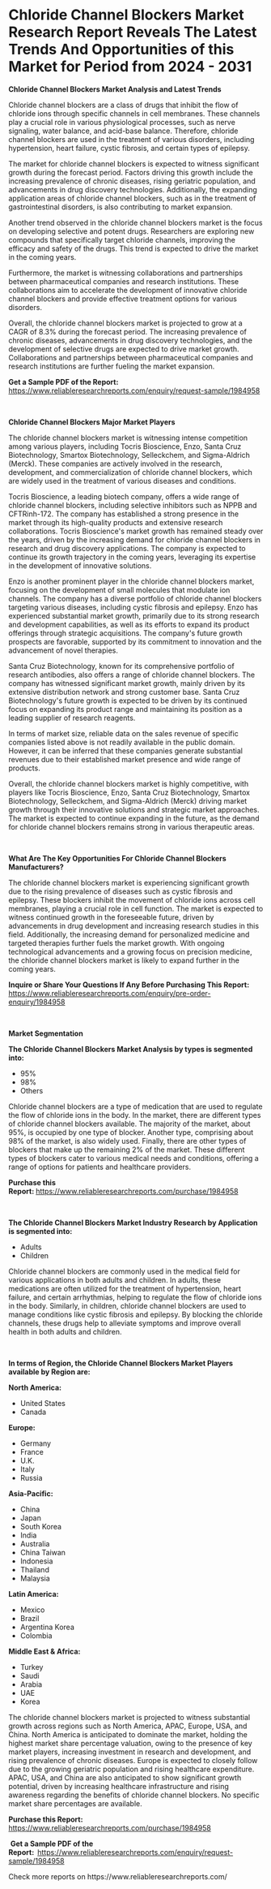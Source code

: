<p><h1>Chloride Channel Blockers Market Research Report Reveals The Latest Trends And Opportunities of this Market for Period from 2024 - 2031</h1></p><p><strong>Chloride Channel Blockers Market Analysis and Latest Trends</strong></p>
<p><p>Chloride channel blockers are a class of drugs that inhibit the flow of chloride ions through specific channels in cell membranes. These channels play a crucial role in various physiological processes, such as nerve signaling, water balance, and acid-base balance. Therefore, chloride channel blockers are used in the treatment of various disorders, including hypertension, heart failure, cystic fibrosis, and certain types of epilepsy.</p><p>The market for chloride channel blockers is expected to witness significant growth during the forecast period. Factors driving this growth include the increasing prevalence of chronic diseases, rising geriatric population, and advancements in drug discovery technologies. Additionally, the expanding application areas of chloride channel blockers, such as in the treatment of gastrointestinal disorders, is also contributing to market expansion.</p><p>Another trend observed in the chloride channel blockers market is the focus on developing selective and potent drugs. Researchers are exploring new compounds that specifically target chloride channels, improving the efficacy and safety of the drugs. This trend is expected to drive the market in the coming years.</p><p>Furthermore, the market is witnessing collaborations and partnerships between pharmaceutical companies and research institutions. These collaborations aim to accelerate the development of innovative chloride channel blockers and provide effective treatment options for various disorders.</p><p>Overall, the chloride channel blockers market is projected to grow at a CAGR of 8.3% during the forecast period. The increasing prevalence of chronic diseases, advancements in drug discovery technologies, and the development of selective drugs are expected to drive market growth. Collaborations and partnerships between pharmaceutical companies and research institutions are further fueling the market expansion.</p></p>
<p><strong>Get a Sample PDF of the Report:&nbsp;</strong> <a href="https://www.reliableresearchreports.com/enquiry/request-sample/1984958">https://www.reliableresearchreports.com/enquiry/request-sample/1984958</a></p>
<p>&nbsp;</p>
<p><strong>Chloride Channel Blockers Major Market Players</strong></p>
<p><p>The chloride channel blockers market is witnessing intense competition among various players, including Tocris Bioscience, Enzo, Santa Cruz Biotechnology, Smartox Biotechnology, Selleckchem, and Sigma-Aldrich (Merck). These companies are actively involved in the research, development, and commercialization of chloride channel blockers, which are widely used in the treatment of various diseases and conditions.</p><p>Tocris Bioscience, a leading biotech company, offers a wide range of chloride channel blockers, including selective inhibitors such as NPPB and CFTRinh-172. The company has established a strong presence in the market through its high-quality products and extensive research collaborations. Tocris Bioscience's market growth has remained steady over the years, driven by the increasing demand for chloride channel blockers in research and drug discovery applications. The company is expected to continue its growth trajectory in the coming years, leveraging its expertise in the development of innovative solutions.</p><p>Enzo is another prominent player in the chloride channel blockers market, focusing on the development of small molecules that modulate ion channels. The company has a diverse portfolio of chloride channel blockers targeting various diseases, including cystic fibrosis and epilepsy. Enzo has experienced substantial market growth, primarily due to its strong research and development capabilities, as well as its efforts to expand its product offerings through strategic acquisitions. The company's future growth prospects are favorable, supported by its commitment to innovation and the advancement of novel therapies.</p><p>Santa Cruz Biotechnology, known for its comprehensive portfolio of research antibodies, also offers a range of chloride channel blockers. The company has witnessed significant market growth, mainly driven by its extensive distribution network and strong customer base. Santa Cruz Biotechnology's future growth is expected to be driven by its continued focus on expanding its product range and maintaining its position as a leading supplier of research reagents.</p><p>In terms of market size, reliable data on the sales revenue of specific companies listed above is not readily available in the public domain. However, it can be inferred that these companies generate substantial revenues due to their established market presence and wide range of products.</p><p>Overall, the chloride channel blockers market is highly competitive, with players like Tocris Bioscience, Enzo, Santa Cruz Biotechnology, Smartox Biotechnology, Selleckchem, and Sigma-Aldrich (Merck) driving market growth through their innovative solutions and strategic market approaches. The market is expected to continue expanding in the future, as the demand for chloride channel blockers remains strong in various therapeutic areas.</p></p>
<p>&nbsp;</p>
<p><strong>What Are The Key Opportunities For Chloride Channel Blockers Manufacturers?</strong></p>
<p><p>The chloride channel blockers market is experiencing significant growth due to the rising prevalence of diseases such as cystic fibrosis and epilepsy. These blockers inhibit the movement of chloride ions across cell membranes, playing a crucial role in cell function. The market is expected to witness continued growth in the foreseeable future, driven by advancements in drug development and increasing research studies in this field. Additionally, the increasing demand for personalized medicine and targeted therapies further fuels the market growth. With ongoing technological advancements and a growing focus on precision medicine, the chloride channel blockers market is likely to expand further in the coming years.</p></p>
<p><strong>Inquire or Share Your Questions If Any Before Purchasing This Report:</strong> <a href="https://www.reliableresearchreports.com/enquiry/pre-order-enquiry/1984958">https://www.reliableresearchreports.com/enquiry/pre-order-enquiry/1984958</a></p>
<p>&nbsp;</p>
<p><strong>Market Segmentation</strong></p>
<p><strong>The Chloride Channel Blockers Market Analysis by types is segmented into:</strong></p>
<p><ul><li>95%</li><li>98%</li><li>Others</li></ul></p>
<p><p>Chloride channel blockers are a type of medication that are used to regulate the flow of chloride ions in the body. In the market, there are different types of chloride channel blockers available. The majority of the market, about 95%, is occupied by one type of blocker. Another type, comprising about 98% of the market, is also widely used. Finally, there are other types of blockers that make up the remaining 2% of the market. These different types of blockers cater to various medical needs and conditions, offering a range of options for patients and healthcare providers.</p></p>
<p><strong>Purchase this Report:&nbsp;</strong><a href="https://www.reliableresearchreports.com/purchase/1984958">https://www.reliableresearchreports.com/purchase/1984958</a></p>
<p>&nbsp;</p>
<p><strong>The Chloride Channel Blockers Market Industry Research by Application is segmented into:</strong></p>
<p><ul><li>Adults</li><li>Children</li></ul></p>
<p><p>Chloride channel blockers are commonly used in the medical field for various applications in both adults and children. In adults, these medications are often utilized for the treatment of hypertension, heart failure, and certain arrhythmias, helping to regulate the flow of chloride ions in the body. Similarly, in children, chloride channel blockers are used to manage conditions like cystic fibrosis and epilepsy. By blocking the chloride channels, these drugs help to alleviate symptoms and improve overall health in both adults and children.</p></p>
<p>&nbsp;</p>
<p><strong>In terms of Region, the Chloride Channel Blockers Market Players available by Region are:</strong></p>
<p>
    <p> <strong> North America: </strong>
        <ul>
            <li>United States</li>
            <li>Canada</li>
        </ul>
        </p> 
    <p> <strong> Europe: </strong>
        <ul>
            <li>Germany</li>
            <li>France</li>
            <li>U.K.</li>
            <li>Italy</li>
            <li>Russia</li>
        </ul>
        </p> 
    <p> <strong> Asia-Pacific: </strong>
        <ul>
            <li>China</li>
            <li>Japan</li>
            <li>South Korea</li>
            <li>India</li>
            <li>Australia</li>
            <li>China Taiwan</li>
            <li>Indonesia</li>
            <li>Thailand</li>
            <li>Malaysia</li>
        </ul>
        </p> 
    <p> <strong> Latin America: </strong>
        <ul>
            <li>Mexico</li>
            <li>Brazil</li>
            <li>Argentina Korea</li>
            <li>Colombia</li>
        </ul>
        </p> 
    <p> <strong> Middle East & Africa: </strong>
        <ul>
            <li>Turkey</li>
            <li>Saudi</li>
            <li>Arabia</li>
            <li>UAE</li>
            <li>Korea</li>
        </ul>
    </p>
    </p>
<p><p>The chloride channel blockers market is projected to witness substantial growth across regions such as North America, APAC, Europe, USA, and China. North America is anticipated to dominate the market, holding the highest market share percentage valuation, owing to the presence of key market players, increasing investment in research and development, and rising prevalence of chronic diseases. Europe is expected to closely follow due to the growing geriatric population and rising healthcare expenditure. APAC, USA, and China are also anticipated to show significant growth potential, driven by increasing healthcare infrastructure and rising awareness regarding the benefits of chloride channel blockers. No specific market share percentages are available.</p></p>
<p><strong>Purchase this Report: </strong><a href="https://www.reliableresearchreports.com/purchase/1984958">https://www.reliableresearchreports.com/purchase/1984958</a></p>
<p>&nbsp;<strong>Get a Sample PDF of the Report:&nbsp;&nbsp;</strong><a href="https://www.reliableresearchreports.com/enquiry/request-sample/1984958">https://www.reliableresearchreports.com/enquiry/request-sample/1984958</a></p>
<p><strong></strong></p>
<p>Check more reports on https://www.reliableresearchreports.com/</p>